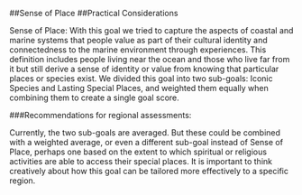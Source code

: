 ##Sense of Place
##Practical Considerations

Sense of Place:
With this goal we tried to capture the aspects of coastal and marine systems that people value as part of their cultural identity and connectedness to the marine environment through experiences. This definition includes people living near the ocean and those who live far from it but still derive a sense of identity or value from knowing that particular places or species exist. We divided this goal into two sub-goals: Iconic Species and Lasting Special Places, and weighted them equally when combining them to create a single goal score.

###Recommendations for regional assessments:

Currently, the two sub-goals are averaged. But these could be combined with a weighted average, or even a different sub-goal instead of Sense of Place, perhaps one based on the extent to which spiritual or religious activities are able to access their special places.  It is important to think creatively about how this goal can be tailored more effectively to a specific region.
